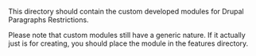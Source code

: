 This directory should contain the custom developed modules for Drupal Paragraphs Restrictions.

Please note that custom modules still have a generic nature. If it actually just
is for creating, you should place the module in the features directory.  